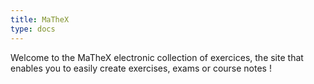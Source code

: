 ```yaml
---
title: MaTheX
type: docs
---
```


Welcome to the MaTheX electronic collection of exercices, the site that
enables you to easily create exercises, exams or course notes !
